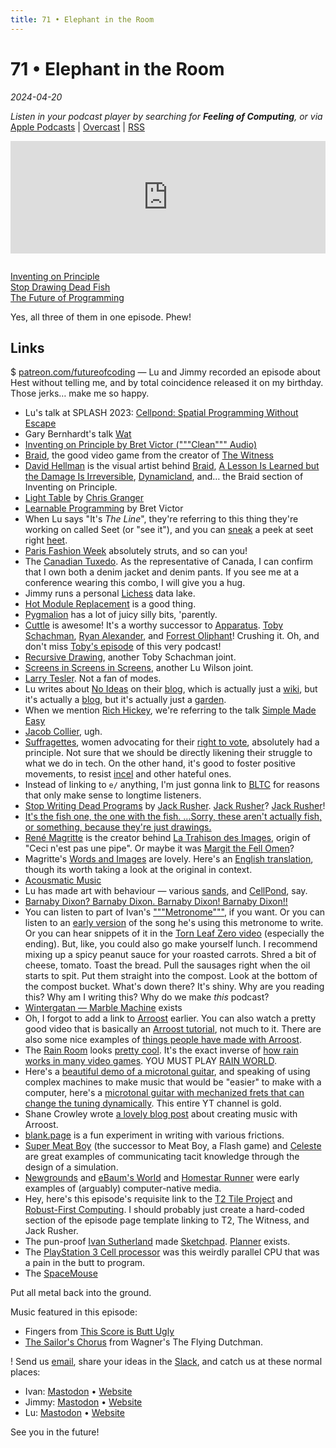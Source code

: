 ```yaml
---
title: 71 • Elephant in the Room
---
```


# 71 • Elephant in the Room

_2024-04-20_

_Listen in your podcast player by searching for **Feeling of Computing**, or via_ [Apple Podcasts](https://podcasts.apple.com/podcast/future-of-coding/id1265527976) \| [Overcast](https://overcast.fm/itunes1265527976) \| [RSS](https://omny.fm/shows/future-of-coding/playlists/podcast.rss)

<iframe src="https://omny.fm/shows/future-of-coding/elephant-in-the-room/embed" width="100%" height="180" frameborder="0" style="margin-bottom: 1em"></iframe>

[Inventing on Principle](https://vimeo.com/906418692)<br>
[Stop Drawing Dead Fish](https://vimeo.com/64895205)<br>
[The Future of Programming](https://vimeo.com/71278954)

Yes, all three of them in one episode. Phew!

## Links

$ [patreon.com/futureofcoding](https://www.patreon.com/futureofcoding) — Lu and Jimmy recorded an episode about Hest without telling me, and by total coincidence released it on my birthday. Those jerks… make me so happy.

* Lu's talk at SPLASH 2023: [Cellpond: Spatial Programming Without Escape](https://www.youtube.com/watch?v=eQgxFuw8f1U)
* Gary Bernhardt's talk [Wat](https://www.destroyallsoftware.com/talks/wat)
* [Inventing on Principle by Bret Victor ("""Clean""" Audio)](https://www.youtube.com/watch?v=NGYGl_xxfXA)
* [Braid](https://en.wikipedia.org/wiki/Braid_(video_game)), the good video game from the creator of [The Witness](https://www.youtube.com/watch?v=KZokQov_aH0)
* [David Hellman](davidhellman.net) is the visual artist behind [Braid](http://braid-game.com), [A Lesson Is Learned but the Damage Is Irreversible](http://www.alessonislearned.com), [Dynamicland](https://dynamicland.org), and… the Braid section of Inventing on Principle.
* [Light Table](https://www.kickstarter.com/projects/ibdknox/light-table) by [Chris Granger](https://chris-granger.com/resume/)
* [Learnable Programming](https://worrydream.com/LearnableProgramming/) by Bret Victor
* When Lu says "It's *The Line*", they're referring to this thing they're working on called Seet (or "see it"), and you can [sneak](https://github.com/TodePond/TodePondDotCom/blob/main/lab/readme.md) a peek at seet right [heet](https://www.todepond.com/wikiblogarden/see-it/prior-art/).
* [Paris Fashion Week](https://en.wikipedia.org/wiki/Paris_Fashion_Week) absolutely struts, and so can you!
* The [Canadian Tuxedo](https://en.wikipedia.org/wiki/Jean_jacket#Canadian_tuxedo). As the representative of Canada, I can confirm that I own both a denim jacket and denim pants. If you see me at a conference wearing this combo, I will give you a hug.
* Jimmy runs a personal [Lichess](https://en.wikipedia.org/wiki/Lichess) data lake.
* [Hot Module Replacement](https://stackoverflow.com/questions/24581873/what-exactly-is-hot-module-replacement-in-webpack) is a good thing.
* [Pygmalion](https://instadeq.com/blog/posts/no-code-history-pygmalion-1975/) has a lot of juicy silly bits, 'parently.
* [Cuttle](http://cuttle.xyz) is awesome! It's a worthy successor to [Apparatus](http://aprt.us).  [Toby Schachman](http://tobyschachman.com), [Ryan Alexander](https://onecm.com/v4/), and [Forrest Oliphant](https://www.forresto.com)! Crushing it. Oh, and don't miss [Toby's episode](/episodes/051) of this very podcast!
* [Recursive Drawing](http://recursivedrawing.com), another Toby Schachman joint.
* [Screens in Screens in Screens](https://www.youtube.com/watch?v=Q4OIcwt8vcE), another Lu Wilson joint.
* [Larry Tesler](https://en.wikipedia.org/wiki/Larry_Tesler). Not a fan of modes.
* Lu writes about [No Ideas](https://www.todepond.com/wikiblogarden/my-wikiblogarden/no-more-ideas/) on their [blog](https://www.todepond.com/wikiblogarden/), which is actually just a [wiki](https://www.todepond.com/wikiblogarden/), but it's actually a [blog](https://www.todepond.com/wikiblogarden/), but it's actually just a [garden](https://www.todepond.com/wikiblogarden/).
* When we mention [Rich Hickey](https://en.wikipedia.org/wiki/Rich_Hickey), we're referring to the talk [Simple Made Easy](https://www.infoq.com/presentations/Simple-Made-Easy/)
* [Jacob Collier](https://en.wikipedia.org/wiki/Jacob_Collier), ugh.
* [Suffragettes](https://en.wikipedia.org/wiki/Suffragette), women advocating for their [right to vote](https://en.wikipedia.org/wiki/Women%27s_suffrage), absolutely had a principle. Not sure that we should be directly likening their struggle to what we do in tech. On the other hand, it's good to foster positive movements, to resist [incel](https://en.wikipedia.org/wiki/Incel) and other hateful ones.
* Instead of linking to `e/` anything, I'm just gonna link to [BLTC](https://www.bltc.com) for reasons that only make sense to longtime listeners.
* [Stop Writing Dead Programs](https://jackrusher.com/strange-loop-2022/) by [Jack Rusher](https://jackrusher.com). [Jack Rusher](/episodes/041)? [Jack Rusher](/episodes/069)!
* [It's the fish one, the one with the fish. …Sorry, these aren't actually fish, or something, because they're just drawings.](https://www.youtube.com/watch?v=ZMklf0vUl18)
* [René Magritte](https://en.wikipedia.org/wiki/René_Magritte) is the creator behind [La Trahison des Images](https://en.wikipedia.org/wiki/The_Treachery_of_Images), origin of "Ceci n'est pas une pipe". Or maybe it was [Margit the Fell Omen](https://www.youtube.com/watch?v=_9MQe7tR5xQ)?
* Magritte's [Words and Images](https://gallica.bnf.fr/ark:/12148/bpt6k58451673/f38.item.r=les) are lovely. Here's an [English translation](http://www.philosophical-investigations.org/2017/12/representing-reality-magritte-on-words.html), though its worth taking a look at the original in context.
* [Acousmatic Music](https://en.wikipedia.org/wiki/Acousmatic_music)
* Lu has made art with behaviour — various [sands](https://www.youtube.com/watch?v=BDyvjkAs5-Y), and [CellPond](https://www.youtube.com/watch?v=xvlsJ3FqNYU), say.
* [Barnaby Dixon? Barnaby Dixon. Barnaby Dixon! Barnaby Dixon!!](https://www.youtube.com/user/barnabydixon)
* You can listen to part of Ivan's ["""Metronome"""](https://raised-sixth.surge.sh), if you want. Or you can listen to an [early version](https://www.youtube.com/watch?v=CoP1bg1GQTM) of the song he's using this metronome to write. Or you can hear snippets of it in the [Torn Leaf Zero video](https://www.youtube.com/watch?v=-FgAHiI3ZNY) (especially the ending). But, like, you could also go make yourself lunch. I recommend mixing up a spicy peanut sauce for your roasted carrots. Shred a bit of cheese, tomato. Toast the bread. Pull the sausages right when the oil starts to spit. Put them straight into the compost. Look at the bottom of the compost bucket. What's down there? It's shiny. Why are you reading this? Why am I writing this? Why do we make *this* podcast?
* [Wintergatan  — Marble Machine](https://www.youtube.com/watch?v=IvUU8joBb1Q) exists
* Oh, I forgot to add a link to [Arroost](https://arroost.com) earlier. You can also watch a pretty good video that is basically an [Arroost tutorial](https://www.youtube.com/watch?v=DNBKdU6XrLY), not much to it. There are also some nice examples of [things people have made with Arroost](https://www.todepond.com/wikiblogarden/arroost/examples/).
* The [Rain Room](https://en.wikipedia.org/wiki/Rain_Room) looks [pretty cool](https://www.youtube.com/watch?v=EkvazIZx-F0). It's the exact inverse of [how rain works in many video games](https://www.polygon.com/23890979/starfield-rain-effects-how-its-made). YOU MUST PLAY [RAIN WORLD](https://www.youtube.com/watch?v=_0L-JzJhZbM).
* Here's a [beautiful demo of a microtonal guitar](https://youtu.be/iRsSjh5TTqI?feature=shared&t=188), and speaking of using complex machines to make music that would be "easier" to make with a computer, here's a [microtonal guitar with mechanized frets that can change the tuning dynamically](https://www.youtube.com/watch?v=zbbyikFthEc). This entire YT channel is gold.
* Shane Crowley wrote [a lovely blog post](https://edibotopic.com/blog/doing/leisure-sick/) about creating music with Arroost.
* [blank.page](https://blank.page) is a fun experiment in writing with various frictions.
* [Super Meat Boy](https://en.wikipedia.org/wiki/Super_Meat_Boy) (the successor to Meat Boy, a Flash game) and [Celeste](https://en.wikipedia.org/wiki/Celeste_(video_game)) are great examples of communicating tacit knowledge through the design of a simulation.
* [Newgrounds](https://en.wikipedia.org/wiki/Newgrounds) and [eBaum's World](https://en.wikipedia.org/wiki/EBaum%27s_World) and [Homestar Runner](https://en.wikipedia.org/wiki/Homestar_Runner) were early examples of (arguably) computer-native media.
* Hey, here's this episode's requisite link to the [T2 Tile Project](https://www.youtube.com/@T2TileProject) and [Robust-First Computing](https://www.andrewwalpole.com/blog/an-introduction-to-robust-first-computation/). I should probably just create a hard-coded section of the episode page template linking to T2, The Witness, and Jack Rusher.
* The pun-proof [Ivan Sutherland](https://en.wikipedia.org/wiki/Ivan_Sutherland) made [Sketchpad](https://en.wikipedia.org/wiki/Sketchpad). [Planner](https://en.wikipedia.org/wiki/Planner_(programming_language)) exists.
* The [PlayStation 3 Cell processor](https://en.wikipedia.org/wiki/PlayStation_3#Technical_specifications) was this weirdly parallel CPU that was a pain in the butt to program.
* The [SpaceMouse](https://3dconnexion.com/ca/spacemouse/)

Put all metal back into the ground.

Music featured in this episode:
* Fingers from [This Score is Butt Ugly](https://ivanish.ca/this-score-is-butt-ugly/)
* [The Sailor's Chorus](https://www.youtube.com/watch?v=wE1NyYT31Tw) from Wagner's The Flying Dutchman.

! Send us [email](mailto:hello@feelingof.com?subject=Email%20from%20a%20listener), share your ideas in the [Slack](/community), and catch us at these normal places:

- Ivan: [Mastodon](https://mastodon.social/@spiralganglion) • [Website](https://ivanish.ca)
- Jimmy: [Mastodon](https://hachyderm.io/@jimmyhmiller) • [Website](https://jimmyhmiller.github.io)
- Lu: [Mastodon](https://mas.to/@TodePond) • [Website](https://www.todepond.com)

See you in the future!
